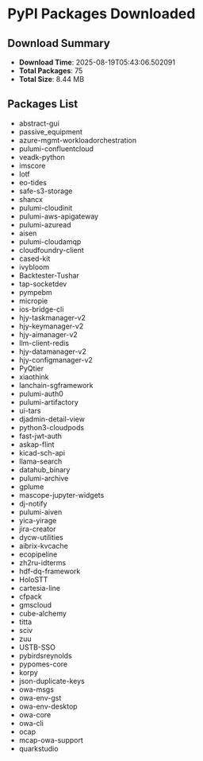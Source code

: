 # PyPI Packages Downloaded

## Download Summary
- **Download Time**: 2025-08-19T05:43:06.502091
- **Total Packages**: 75
- **Total Size**: 8.44 MB

## Packages List
- abstract-gui
- passive_equipment
- azure-mgmt-workloadorchestration
- pulumi-confluentcloud
- veadk-python
- imscore
- lotf
- eo-tides
- safe-s3-storage
- shancx
- pulumi-cloudinit
- pulumi-aws-apigateway
- pulumi-azuread
- aisen
- pulumi-cloudamqp
- cloudfoundry-client
- cased-kit
- ivybloom
- Backtester-Tushar
- tap-socketdev
- pympebm
- micropie
- ios-bridge-cli
- hjy-taskmanager-v2
- hjy-keymanager-v2
- hjy-aimanager-v2
- llm-client-redis
- hjy-datamanager-v2
- hjy-configmanager-v2
- PyQtier
- xiaothink
- lanchain-sgframework
- pulumi-auth0
- pulumi-artifactory
- ui-tars
- djadmin-detail-view
- python3-cloudpods
- fast-jwt-auth
- askap-flint
- kicad-sch-api
- llama-search
- datahub_binary
- pulumi-archive
- gplume
- mascope-jupyter-widgets
- dj-notify
- pulumi-aiven
- yica-yirage
- jira-creator
- dycw-utilities
- aibrix-kvcache
- ecopipeline
- zh2ru-idterms
- hdf-dq-framework
- HoloSTT
- cartesia-line
- cfpack
- gmscloud
- cube-alchemy
- titta
- sciv
- zuu
- USTB-SSO
- pybirdsreynolds
- pypomes-core
- korpy
- json-duplicate-keys
- owa-msgs
- owa-env-gst
- owa-env-desktop
- owa-core
- owa-cli
- ocap
- mcap-owa-support
- quarkstudio
